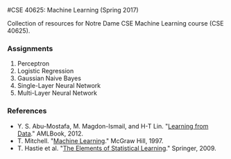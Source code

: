 #CSE 40625: Machine Learning (Spring 2017)

Collection of resources for Notre Dame CSE Machine Learning course (CSE 40625).

### Assignments
1. Perceptron
2. Logistic Regression
3. Gaussian Naive Bayes
4. Single-Layer Neural Network
5. Multi-Layer Neural Network

### References
* Y. S. Abu-Mostafa, M. Magdon-Ismail, and H-T Lin. "[Learning from Data](http://amlbook.com/)." AMLBook, 2012.
* T. Mitchell. "[Machine Learning](http://www.cs.cmu.edu/~tom/mlbook.html)." McGraw Hill, 1997.
* T. Hastie et al. "[The Elements of Statistical Learning](http://statweb.stanford.edu/~tibs/ElemStatLearn/)." Springer, 2009.
